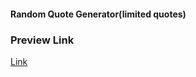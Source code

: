 #### Random Quote Generator(limited quotes)

### Preview Link

[Link](https://varunuk09.github.io/Js-projects/project4/)

